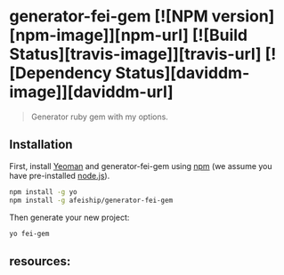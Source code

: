 # generator-fei-gem [![NPM version][npm-image]][npm-url] [![Build Status][travis-image]][travis-url] [![Dependency Status][daviddm-image]][daviddm-url]
> Generator ruby gem with my options.

## Installation

First, install [Yeoman](http://yeoman.io) and generator-fei-gem using [npm](https://www.npmjs.com/) (we assume you have pre-installed [node.js](https://nodejs.org/)).

```bash
npm install -g yo
npm install -g afeiship/generator-fei-gem
```

Then generate your new project:

```bash
yo fei-gem
```

## resources:

